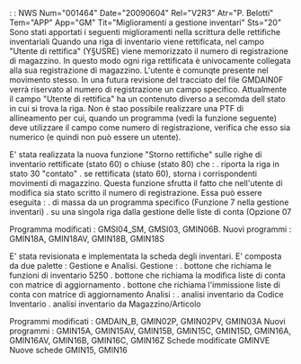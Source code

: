  :  : NWS Num="001464" Date="20090604" Rel="V2R3" Atr="P. Belotti" Tem="APP" App="GM" Tit="Miglioramenti a gestione inventari" Sts="20"
Sono stati apportati i seguenti miglioramenti nella scrittura delle rettifiche inventariali 
Quando una riga di inventario viene rettificata, nel campo "Utente di rettifica" (Y§USRE) viene memorizzato il numero di registrazione di magazzino.
In questo modo ogni riga rettificata è univocamente collegata alla sua registrazione di magazzino.
L'utente è comunqte presente nel movimento stesso.
In una futura revisione del tracciato del file GMDAIN0F verrà riservato al numero di registrazione
un campo specifico.
Attualmente il campo "Utente di rettifica" ha un contenuto diverso a secomda dell stato in cui si trova la riga.
Non è stao possibile realizzare una PTF di allineamento per cui, quando un programma (vedi la funzione seguente) deve utilizzare il campo come numero di registrazione, verifica che esso sia numerico (e quindi non può essere un utente).

E' stata realizzata la nuova funzione "Storno rettifiche" sulle righe di inventario rettificate (stato 60) o chiuse (stato 80) che : 
. riporta la riga in stato 30 "contato"
. se rettificata (stato 60), storna i corrispondenti movimenti di magazzino. Questa funzione sfrutta
il fatto che nell'utente di modifica sia stato scritto il numero di registrazione.
Essa può essere eseguita : 
. di massa da un programma specifico (Funzione 7 nella gestione inventari) . su una singola riga dalla gestione delle liste di conta (Opzione 07

Programma modificati : 
GMSI04_SM, GMSI03, GMIN06B.
Nuovi programmi : 
GMIN18A, GMIN18AV, GMIN18B, GMIN18S

E' stata revisionata e implementata la scheda degli inventari.
E' composta da due palette :  Gestione e Analisi.
Gestione : 
. bottone che richiama le funzioni di inventario 5250
. bottone che richiama la modifica liste di conta con matrice di aggiornamento . bottone che richiama l'immissione liste di conta con matrice di aggiornamento Analisi : 
. analisi inventario da Codice Inventario
. analisi inventario da Magazzino/Articolo

Programmi modificati : 
GMDAIN_B, GMIN02P, GMIN02PV, GMIN03A
Nuovi programmi : 
GMIN15A, GMIN15AV, GMIN15B, GMIN15C, GMIN15D, GMIN16A, GMIN16AV, GMIN16B, GMIN16C, GMIN16Z Schede modificate
GMINVE
Nuove schede
GMIN15, GMIN16
